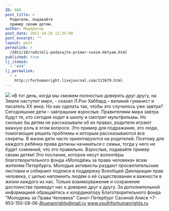 ```yaml
---
ID: 666
post_title: >
  Родители, подавайте
  пример своим детям.
author: Модератор
post_date: 2011-10-26 12:35:00
post_excerpt: ""
layout: post
permalink: >
  /2011/10/roditeli-podavajte-primer-svoim-detyam.html
published: true
lj_itemid:
  - "444"
lj_permalink:
  - >
    http://forhumanright.livejournal.com/113679.html
---
```

<img src="http://cs5338.vk.com/u132145096/132409092/x_5b26039f.jpg" /> «В тот день, когда мы сможем полностью доверять друг другу, на Земле наступит мир», - сказал Л.Рон Хаббард – великий гуманист и писатель ХХ века. Но как сделать так, чтобы это случилось уже завтра?
Сегодняшние дети – завтрашние взрослые. Правителями мира завтра будут те, кто сегодня ходит в школу и смотрит мультфильмы. Но сколько бы детям не рассказывали об их правах, родители играют важную роль в этом вопросе. Это пример для подражания, это люди, помогающие решить проблемы и которым рассказываются все секреты. В жизни дети часто ориентируются на родителей. Поэтому для каждого ребёнка права должны начинаться с семьи, тогда у него не будет сомнений, что это правильно. Взрослые, подавайте пример своим детям! Это послание, которое несут волонтёры благотворительного фонда «Молодёжь за права человека»  всем жителям Петербурга. Молодые активисты раздают просветительские листовки и собирают подписи в поддержку Всеобщей Декларации прав человека, с целью напомнить людям о её существовании и важности в жизни каждого из нас. Только взаимоуважение и сохранение достоинства приведут нас к доверию друг к другу.
За дополнительной информацией обращайтесь к координатору
Благотворительного фонда
"Молодежь за Права Человека" Санкт-Петербург 
Сасиной Алисе 
+7-953-150-08-06 
4humanrights@mail.ru
www.youthforhumanrights.ru